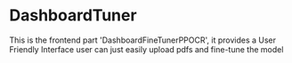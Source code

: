 # DashboardTuner
This is the frontend part 'DashboardFineTunerPPOCR', it provides a User Friendly Interface user can just easily upload pdfs and fine-tune the model
